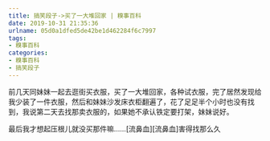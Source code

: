 ```yaml
---
title: 搞笑段子->买了一大堆回家 | 糗事百科
date: 2019-10-31 21:35:36
urlname: 05d0a1dfed5de42be1d462284f6c7997
tags: 
- 糗事百科
categories:
- 糗事百科
- 搞笑段子
---
```

前几天同妹妹一起去逛街买衣服，买了一大堆回家，各种试衣服，完了居然发现给我少装了一件衣服，然后和妹妹沙发床衣柜翻遍了，花了足足半个小时也没有找到，我说第二天去找那卖衣服的，如果她不承认铁定要打架，妹妹说好。

最后我才想起压根儿就没买那件嘛……[流鼻血][流鼻血]害得找那么久


